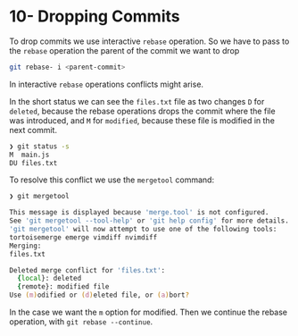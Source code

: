 # 10- Dropping Commits

To drop commits we use interactive `rebase` operation. So we have to pass to the `rebase` operation the parent of the commit we want to drop
```zsh
git rebase- i <parent-commit>
```

In interactive `rebase` operations conflicts might arise.

In the short status we can see the `files.txt` file as two changes `D` for `deleted`, because the rebase operations drops the commit where the file was introduced, and `M` for `modified`, because these file is modified in the next commit.
```zsh
❯ git status -s
M  main.js
DU files.txt
```

To resolve this conflict we use the `mergetool` command:
```zsh
❯ git mergetool

This message is displayed because 'merge.tool' is not configured.
See 'git mergetool --tool-help' or 'git help config' for more details.
'git mergetool' will now attempt to use one of the following tools:
tortoisemerge emerge vimdiff nvimdiff
Merging:
files.txt

Deleted merge conflict for 'files.txt':
  {local}: deleted
  {remote}: modified file
Use (m)odified or (d)eleted file, or (a)bort?
```

In the case we want the `m` option for modified. Then we continue the rebase operation, with `git rebase --continue`.

